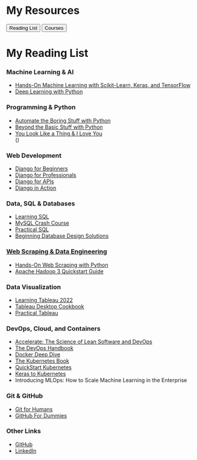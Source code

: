 

# My Resources

<div class="tabs">
  <button class="tablink" onclick="openTab('Reading')">Reading List</button>
  <button class="tablink" onclick="openTab('Courses')">Courses</button>
</div>

<div id="Reading" class="tabcontent">
  
<h1>My Reading List</h1>

<h3>Machine Learning & AI</h3>
<ul>
  <li><a href="https://www.oreilly.com/library/view/hands-on-machine-learning/9781492032632/">Hands-On Machine Learning with Scikit-Learn, Keras, and TensorFlow</a></li>
  <li><a href="https://www.oreilly.com/library/view/deep-learning-with/9781617294433/">Deep Learning with Python</a></li>
</ul>


<h3>Programming & Python</h3>
<ul>
  <li><a href=href="https://www.oreilly.com/library/view/automate-the-boring/9798341620094/">Automate the Boring Stuff with Python</a></li>
  <li><a href="https://www.oreilly.com/library/view/beyond-the-basic/9781098128203/">Beyond the Basic Stuff with Python</a></li>
  <li><a href="https://www.amazon.co.uk/You-Look-Like-Thing-Love/dp/0316525243">You Look Like a Thing & I Love You</a></li>()
</ul>


<h3>Web Development</h3>
<ul>
  <li><a href="https://leanpub.com/djangoforbeginners">Django for Beginners</a></li>
  <li><a href="https://leanpub.com/djangoforprofessionals">Django for Professionals</a></li>
  <li><a href="https://learndjango.com/courses/django-for-apis/">Django for APIs</a></li>
  <li><a href="https://www.oreilly.com/library/view/django-in-action/9781633438163/">Django in Action</a></li>
</ul>

<h3>Data, SQL & Databases</h3>
<ul>
  <li><a href="https://www.oreilly.com/library/view/learning-sql-3rd/9781492057604/">Learning SQL</a></li>
  <li><a href="https://www.oreilly.com/library/view/mysql-crash-course/9781098156824/">MySQL Crash Course</a></li>
  <li><a href="https://www.oreilly.com/library/view/practical-sql-2nd/9781098129866/">Practical SQL</a></li>
  <li><a href="https://www.oreilly.com/library/view/beginning-database-design/9781394155729/">Beginning Database Design Solutions</li>
</ul>

<h3>Web Scraping & Data Engineering</h3>
<ul>
  <li><a href="https://www.oreilly.com/library/view/hands-on-web-scraping/9781789533392/">Hands-On Web Scraping with Python</a></li>
  <li><a href="https://www.oreilly.com/library/view/apache-hadoop-3/9781788999830/">Apache Hadoop 3 Quickstart Guide</a></li>
</ul>
   
<h3>Data Visualization</h3>
<ul>
  <li><a href="https://www.oreilly.com/library/view/learning-tableau-2022/9781801072328/">Learning Tableau 2022</a></li>
  <li><a href="https://www.oreilly.com/library/view/tableau-desktop-cookbook/9781492090106/">Tableau Desktop Cookbook</a></li>
  <li><a href="https://www.oreilly.com/library/view/practical-tableau/9781491977309/">Practical Tableau</a></li>
</ul>

<h3>DevOps, Cloud, and Containers</h3>
<ul>
  <li><a href="https://www.oreilly.com/library/view/accelerate/9781457191435/">Accelerate: The Science of Lean Software and DevOps</a></li>
  <li><a href="https://www.oreilly.com/library/view/the-devops-handbook/9781098182281">The DevOps Handbook</a></li>
  <li><a href="https://www.oreilly.com/library/view/docker-deep-dive/9781835884386/">Docker Deep Dive</a></li>
  <li><a href="https://www.oreilly.com/library/view/the-kubernetes-book/9781835880302/">The Kubernetes Book</a></li>
  <li><a href="https://www.oreilly.com/library/view/quick-start-kubernetes/9781836208655/">QuickStart Kubernetes</a></li>
  <li><a href="https://www.oreilly.com/library/view/keras-to-kubernetes/9781119564836/">Keras to Kubernetes</a></li>
  <li><a href="https://www.oreilly.com/library/view/introducing-mlops/9781492083283/"></a>Introducing MLOps: How to Scale Machine Learning in the Enterprise</li>
</ul>

<h3>Git & GitHub</h3>
<ul>
  <li><a href="https://www.amazon.com/Git-Humans-David-Demaree-ebook/dp/B0CW2YHHMY">Git for Humans</a></li>
  <li><a href="https://www.oreilly.com/library/view/github-for-dummies/9781394159161/">GitHub For Dummies</a></li>
</ul>


<h3>Other Links</h3>
<ul>
    <li><a href="https://github.com/{{ site.github_username }}">GitHub</a></li>
    <li><a href="https://www.linkedin.com/in/ruairi-o-donohoe-4a74632a5/">LinkedIn</a></li>
</ul>
</div>

<div id="Courses" class="tabcontent" style="display:none">
- Course 1
- Course 2
- Course 3
</div>

<script>
function openTab(tabName) {
  var i, x;
  x = document.getElementsByClassName("tabcontent");
  for (i = 0; i < x.length; i++) {
    x[i].style.display = "none";
  }
  document.getElementById(tabName).style.display = "block";
}
</script>
